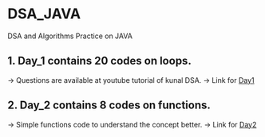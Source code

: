 # DSA_JAVA
DSA and Algorithms Practice on JAVA

## 1. Day_1 contains 20 codes on loops.
-> Questions are available at youtube tutorial of kunal DSA. 
-> Link for [Day1](https://github.com/thelonesaiyan/DSA_JAVA/tree/master/Day1)

## 2. Day_2 contains 8 codes on functions.
-> Simple functions code to understand the concept better.
-> Link for [Day2](https://github.com/thelonesaiyan/DSA_JAVA/tree/master/Day2)
